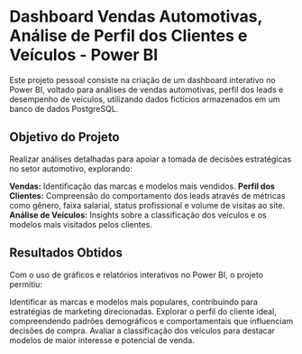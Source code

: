 # Dashboard Vendas Automotivas, Análise de Perfil dos Clientes e Veículos - Power BI 

Este projeto pessoal consiste na criação de um dashboard interativo no Power BI, voltado para análises de vendas automotivas, perfil dos leads e desempenho de veículos, utilizando dados fictícios armazenados em um banco de dados PostgreSQL.

## Objetivo do Projeto
Realizar análises detalhadas para apoiar a tomada de decisões estratégicas no setor automotivo, explorando:

**Vendas:** Identificação das marcas e modelos mais vendidos.
**Perfil dos Clientes:** Compreensão do comportamento dos leads através de métricas como gênero, faixa salarial, status profissional e volume de visitas ao site.
**Análise de Veículos:** Insights sobre a classificação dos veículos e os modelos mais visitados pelos clientes.

## Resultados Obtidos

Com o uso de gráficos e relatórios interativos no Power BI, o projeto permitiu:

Identificar as marcas e modelos mais populares, contribuindo para estratégias de marketing direcionadas.
Explorar o perfil do cliente ideal, compreendendo padrões demográficos e comportamentais que influenciam decisões de compra.
Avaliar a classificação dos veículos para destacar modelos de maior interesse e potencial de venda.
